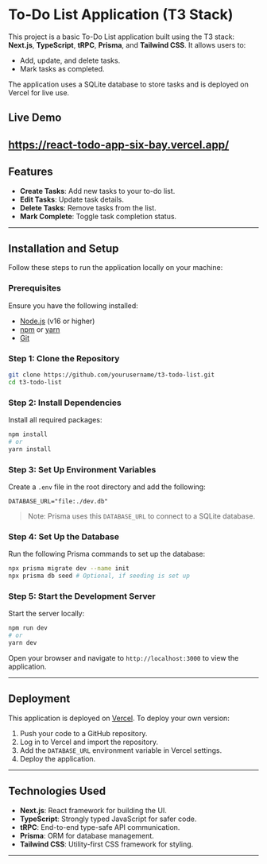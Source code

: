 # To-Do List Application (T3 Stack)

This project is a basic To-Do List application built using the T3 stack: **Next.js**, **TypeScript**, **tRPC**, **Prisma**, and **Tailwind CSS**. It allows users to:

- Add, update, and delete tasks.
- Mark tasks as completed.

The application uses a SQLite database to store tasks and is deployed on Vercel for live use.

## Live Demo
https://react-todo-app-six-bay.vercel.app/
---

## Features

- **Create Tasks**: Add new tasks to your to-do list.
- **Edit Tasks**: Update task details.
- **Delete Tasks**: Remove tasks from the list.
- **Mark Complete**: Toggle task completion status.

---

## Installation and Setup

Follow these steps to run the application locally on your machine:

### Prerequisites

Ensure you have the following installed:

- [Node.js](https://nodejs.org/) (v16 or higher)
- [npm](https://www.npmjs.com/) or [yarn](https://yarnpkg.com/)
- [Git](https://git-scm.com/)

### Step 1: Clone the Repository

```bash
git clone https://github.com/yourusername/t3-todo-list.git
cd t3-todo-list
```

### Step 2: Install Dependencies

Install all required packages:

```bash
npm install
# or
yarn install
```

### Step 3: Set Up Environment Variables

Create a `.env` file in the root directory and add the following:

```env
DATABASE_URL="file:./dev.db"
```

> Note: Prisma uses this `DATABASE_URL` to connect to a SQLite database.

### Step 4: Set Up the Database

Run the following Prisma commands to set up the database:

```bash
npx prisma migrate dev --name init
npx prisma db seed # Optional, if seeding is set up
```

### Step 5: Start the Development Server

Start the server locally:

```bash
npm run dev
# or
yarn dev
```

Open your browser and navigate to `http://localhost:3000` to view the application.

---

## Deployment

This application is deployed on [Vercel](https://vercel.com/). To deploy your own version:

1. Push your code to a GitHub repository.
2. Log in to Vercel and import the repository.
3. Add the `DATABASE_URL` environment variable in Vercel settings.
4. Deploy the application.

---

## Technologies Used

- **Next.js**: React framework for building the UI.
- **TypeScript**: Strongly typed JavaScript for safer code.
- **tRPC**: End-to-end type-safe API communication.
- **Prisma**: ORM for database management.
- **Tailwind CSS**: Utility-first CSS framework for styling.

---
